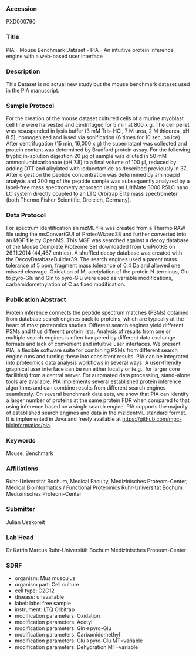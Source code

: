 ### Accession
PXD000790

### Title
PIA - Mouse Benchmark Dataset -  PIA - An intuitive protein inference engine with a web-based user interface

### Description
This Dataset is no actual new study but the mouse benchmark dataset used in the PIA manuscript.

### Sample Protocol
For the creation of the mouse dataset cultured cells of a murine myoblast cell line were harvested and centrifuged for 5 min at 800 x g. The cell pellet was resuspended in lysis buffer (3 mM Tris-HCl, 7 M urea, 2 M thiourea, pH 8.5), homogenized and lysed via sonification (6 times for 10 sec, on ice). After centrifugation (15 min, 16,000 x g) the supernatant was collected and protein content was determined by Bradford protein assay. For the following tryptic in-solution digestion 20 µg of sample was diluted in 50 mM ammoniumbicarbonate (pH 7.8) to a final volume of 100 µl, reduced by adding DTT and alkylated with iodacetamide as described previously in 37. After digestion the peptide concentration was determined by aminoacid analysis and 200 ng of the peptide sample was subsequently analyzed by a label-free mass spectrometry approach using an UltiMate 3000 RSLC nano LC system directly coupled to an LTQ Orbitrap Elite mass spectrometer (both Thermo Fisher Scientific, Dreieich, Germany).

### Data Protocol
For spectrum identification an mzML file was created from a Thermo RAW file using the msConvertGUI of ProteoWizard38 and further converted into an MGF file by OpenMS. This MGF was searched against a decoy database of the Mouse Complete Proteome Set downloaded from UniProtKB on 26.11.2014 (44,467 entries). A shuffled decoy database was created with the DecoyDatabaseBuilder39. The search engines used a parent mass tolerance of 5 ppm, fragment mass tolerance of 0.4 Da and allowed one missed cleavage. Oxidation of M, acetylation of the protein N-terminus, Glu to pyro-Glu and Gln to pyro-Glu were used as variable modifications, carbamidomethylation of C as fixed modification.

### Publication Abstract
Protein inference connects the peptide spectrum matches (PSMs) obtained from database search engines back to proteins, which are typically at the heart of most proteomics studies. Different search engines yield different PSMs and thus different protein lists. Analysis of results from one or multiple search engines is often hampered by different data exchange formats and lack of convenient and intuitive user interfaces. We present PIA, a flexible software suite for combining PSMs from different search engine runs and turning these into consistent results. PIA can be integrated into proteomics data analysis workflows in several ways. A user-friendly graphical user interface can be run either locally or (e.g., for larger core facilities) from a central server. For automated data processing, stand-alone tools are available. PIA implements several established protein inference algorithms and can combine results from different search engines seamlessly. On several benchmark data sets, we show that PIA can identify a larger number of proteins at the same protein FDR when compared to that using inference based on a single search engine. PIA supports the majority of established search engines and data in the mzIdentML standard format. It is implemented in Java and freely available at https://github.com/mpc-bioinformatics/pia.

### Keywords
Mouse, Benchmark

### Affiliations
Ruhr-Universität Bochum,
Medical Faculty,
Medizinisches Proteom-Center, Medical Bioinformatics / Functional Proteomics
Ruhr-Universität Bochum Medizinisches Proteom-Center

### Submitter
Julian Uszkoreit

### Lab Head
Dr Katrin Marcus
Ruhr-Universität Bochum Medizinisches Proteom-Center


### SDRF
- organism: Mus musculus
- organism part: Cell culture
- cell type: C2C12
- disease: unavailable
- label: label free sample
- instrument: LTQ Orbitrap
- modification parameters: Oxidation
- modification parameters: Acetyl
- modification parameters:   Gln->pyro-Glu
- modification parameters:   Carbamidomethyl
- modification parameters:   Glu->pyro-Glu  MT=variable
- modification parameters:     Dehydration  MT=variable

